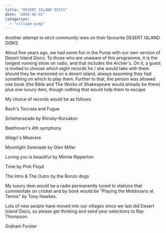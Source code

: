 ```yaml
---
title: "DESERT ISLAND DISCS"
date: "2005-06-01"
categories: 
  - "village-pump"
---
```


Another attempt to elicit community iews on their favourite DESERT ISLAND DISKS

About five years ago, we had some fun in the Pump with our own version of Desert Island Discs. To those who are unaware of this programme, it is the longest running show on radio, and that includes the Archer's. On it, a guest is invited to choose which eight records he / she would take with them should they be marooned on a desert island, always assuming they had something on which to play them. Further to that, the person was allowed one book (the Bible and The Works of Shakespeare would already be there) plus one luxury item, though nothing that would help them to escape

My choice of records would be as follows:

Bach's Toccata and Fugue

Scheherazade by Rimsky-Korsakov

Beethoven's 4th symphony

Allegri's Miserere

Moonlight Serenade by Glen Miller

Loving you is beautiful by Minnie Ripperton

Time by Pink Floyd

The Intro & The Outro by the Bonzo dogs

My luxury item would be a radio permanently tuned to stations that commentate on cricket and by book would be "Playing the Moldovans at Tennis" by Tony Hawkes.

Lots of new people have moved into our villages since we last did Desert Island Discs, so please get thinking and send your selections to Ray Thompson.

Graham Forster
